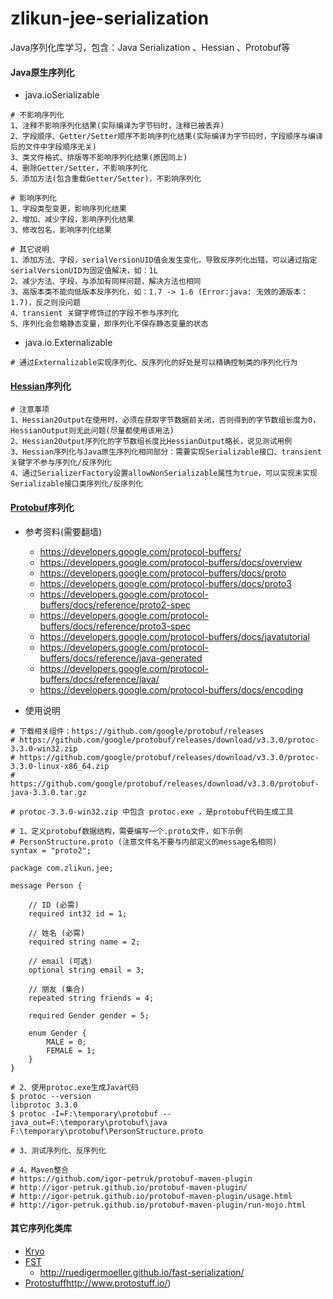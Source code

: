 # zlikun-jee-serialization
Java序列化库学习，包含：Java Serialization 、Hessian 、Protobuf等

#### Java原生序列化

- java.ioSerializable

```
# 不影响序列化
1、注释不影响序列化结果(实际编译为字节码时，注释已被丢弃)
2、字段顺序、Getter/Setter顺序不影响序列化结果(实际编译为字节码时，字段顺序与编译后的文件中字段顺序无关)
3、类文件格式、排版等不影响序列化结果(原因同上)
4、删除Getter/Setter，不影响序列化
5、添加方法(包含重载Getter/Setter)，不影响序列化

# 影响序列化
1、字段类型变更，影响序列化结果
2、增加、减少字段，影响序列化结果
3、修改包名，影响序列化结果

# 其它说明
1、添加方法、字段，serialVersionUID值会发生变化，导致反序列化出错，可以通过指定serialVersionUID为固定值解决，如：1L
2、减少方法、字段，与添加有同样问题，解决方法也相同
3、高版本类不能向低版本反序列化，如：1.7 -> 1.6 (Error:java: 无效的源版本： 1.7)，反之则没问题
4、transient 关键字修饰过的字段不参与序列化
5、序列化会忽略静态变量，即序列化不保存静态变量的状态
```

- java.io.Externalizable
```
# 通过Externalizable实现序列化、反序列化的好处是可以精确控制类的序列化行为
```

#### [Hessian](http://hessian.caucho.com/)序列化
```
# 注意事项
1、Hessian2Output在使用时，必须在获取字节数据前关闭，否则得到的字节数组长度为0，HessianOutput则无此问题(尽量都使用该用法)
2、Hessian2Output序列化的字节数组长度比HessianOutput略长，说见测试用例
3、Hessian序列化与Java原生序列化相同部分：需要实现Serializable接口、transient关键字不参与序列化/反序列化
4、通过SerializerFactory设置allowNonSerializable属性为true，可以实现未实现Serializable接口类序列化/反序列化
```

#### [Protobuf](https://github.com/google/protobuf/)序列化

- 参考资料(需要翻墙)
    - <https://developers.google.com/protocol-buffers/>
    - <https://developers.google.com/protocol-buffers/docs/overview>
    - <https://developers.google.com/protocol-buffers/docs/proto>
    - <https://developers.google.com/protocol-buffers/docs/proto3>
    - <https://developers.google.com/protocol-buffers/docs/reference/proto2-spec>
    - <https://developers.google.com/protocol-buffers/docs/reference/proto3-spec>
    - <https://developers.google.com/protocol-buffers/docs/javatutorial>
    - <https://developers.google.com/protocol-buffers/docs/reference/java-generated>
    - <https://developers.google.com/protocol-buffers/docs/reference/java/>
    - <https://developers.google.com/protocol-buffers/docs/encoding>

- 使用说明

```
# 下载相关组件：https://github.com/google/protobuf/releases
# https://github.com/google/protobuf/releases/download/v3.3.0/protoc-3.3.0-win32.zip
# https://github.com/google/protobuf/releases/download/v3.3.0/protoc-3.3.0-linux-x86_64.zip
# https://github.com/google/protobuf/releases/download/v3.3.0/protobuf-java-3.3.0.tar.gz

# protoc-3.3.0-win32.zip 中包含 protoc.exe ，是protobuf代码生成工具

# 1、定义protobuf数据结构，需要编写一个.proto文件，如下示例
# PersonStructure.proto (注意文件名不要与内部定义的message名相同)
syntax = "proto2";

package com.zlikun.jee;

message Person {
	
	// ID (必需)
	required int32 id = 1;
	
	// 姓名 (必需)
	required string name = 2;
	
	// email (可选)
	optional string email = 3;

	// 朋友 (集合)
	repeated string friends = 4;

	required Gender gender = 5;

	enum Gender {
		MALE = 0;
		FEMALE = 1;
	}
}

# 2、使用protoc.exe生成Java代码
$ protoc --version
libprotoc 3.3.0
$ protoc -I=F:\temporary\protobuf --java_out=F:\temporary\protobuf\java F:\temporary\protobuf\PersonStructure.proto

# 3、测试序列化、反序列化

# 4、Maven整合
# https://github.com/igor-petruk/protobuf-maven-plugin
# http://igor-petruk.github.io/protobuf-maven-plugin/
# http://igor-petruk.github.io/protobuf-maven-plugin/usage.html
# http://igor-petruk.github.io/protobuf-maven-plugin/run-mojo.html

```

#### 其它序列化类库
- [Kryo](https://github.com/EsotericSoftware/kryo)
- [FST](https://github.com/RuedigerMoeller/fast-serialization)
    - <http://ruedigermoeller.github.io/fast-serialization/>
- [Protostuff]()http://www.protostuff.io/)
